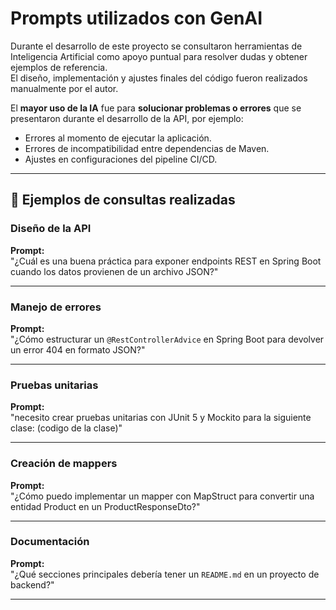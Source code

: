 # Prompts utilizados con GenAI

Durante el desarrollo de este proyecto se consultaron herramientas de Inteligencia Artificial como apoyo puntual para resolver dudas y obtener ejemplos de referencia.  
El diseño, implementación y ajustes finales del código fueron realizados manualmente por el autor.

El **mayor uso de la IA** fue para **solucionar problemas o errores** que se presentaron durante el desarrollo de la API, por ejemplo:
- Errores al momento de ejecutar la aplicación.
- Errores de incompatibilidad entre dependencias de Maven.
- Ajustes en configuraciones del pipeline CI/CD.


---

## 📌 Ejemplos de consultas realizadas

### Diseño de la API
**Prompt:**  
"¿Cuál es una buena práctica para exponer endpoints REST en Spring Boot cuando los datos provienen de un archivo JSON?"

---

### Manejo de errores
**Prompt:**  
"¿Cómo estructurar un `@RestControllerAdvice` en Spring Boot para devolver un error 404 en formato JSON?"

---

### Pruebas unitarias
**Prompt:**  
"necesito crear pruebas unitarias con JUnit 5 y Mockito para la siguiente clase: (codigo de la clase)"

---

### Creación de mappers
**Prompt:**  
"¿Cómo puedo implementar un mapper con MapStruct para convertir una entidad Product en un ProductResponseDto?"

---

### Documentación
**Prompt:**  
"¿Qué secciones principales debería tener un `README.md` en un proyecto de backend?"


---

